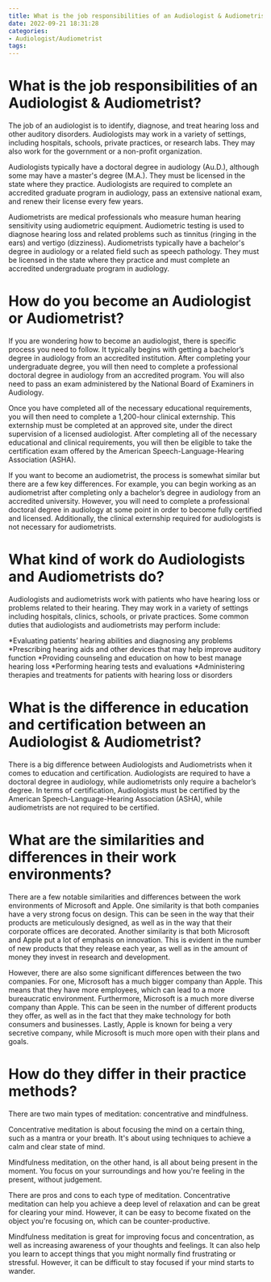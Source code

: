 ```yaml
---
title: What is the job responsibilities of an Audiologist & Audiometrist
date: 2022-09-21 18:31:28
categories:
- Audiologist/Audiometrist
tags:
---
```



#  What is the job responsibilities of an Audiologist & Audiometrist?

The job of an audiologist is to identify, diagnose, and treat hearing loss and other auditory disorders. Audiologists may work in a variety of settings, including hospitals, schools, private practices, or research labs. They may also work for the government or a non-profit organization.

Audiologists typically have a doctoral degree in audiology (Au.D.), although some may have a master's degree (M.A.). They must be licensed in the state where they practice. Audiologists are required to complete an accredited graduate program in audiology, pass an extensive national exam, and renew their license every few years.

Audiometrists are medical professionals who measure human hearing sensitivity using audiometric equipment. Audiometric testing is used to diagnose hearing loss and related problems such as tinnitus (ringing in the ears) and vertigo (dizziness). Audiometrists typically have a bachelor's degree in audiology or a related field such as speech pathology. They must be licensed in the state where they practice and must complete an accredited undergraduate program in audiology.

#  How do you become an Audiologist or Audiometrist?

If you are wondering how to become an audiologist, there is specific process you need to follow. It typically begins with getting a bachelor’s degree in audiology from an accredited institution. After completing your undergraduate degree, you will then need to complete a professional doctoral degree in audiology from an accredited program. You will also need to pass an exam administered by the National Board of Examiners in Audiology.

Once you have completed all of the necessary educational requirements, you will then need to complete a 1,200-hour clinical externship. This externship must be completed at an approved site, under the direct supervision of a licensed audiologist. After completing all of the necessary educational and clinical requirements, you will then be eligible to take the certification exam offered by the American Speech-Language-Hearing Association (ASHA).

If you want to become an audiometrist, the process is somewhat similar but there are a few key differences. For example, you can begin working as an audiometrist after completing only a bachelor’s degree in audiology from an accredited university. However, you will need to complete a professional doctoral degree in audiology at some point in order to become fully certified and licensed. Additionally, the clinical externship required for audiologists is not necessary for audiometrists.

# What kind of work do Audiologists and Audiometrists do?

Audiologists and audiometrists work with patients who have hearing loss or problems related to their hearing. They may work in a variety of settings including hospitals, clinics, schools, or private practices. Some common duties that audiologists and audiometrists may perform include:

*Evaluating patients’ hearing abilities and diagnosing any problems
*Prescribing hearing aids and other devices that may help improve auditory function
*Providing counseling and education on how to best manage hearing loss
*Performing hearing tests and evaluations
*Administering therapies and treatments for patients with hearing loss or disorders

#  What is the difference in education and certification between an Audiologist & Audiometrist?

There is a big difference between Audiologists and Audiometrists when it comes to education and certification. Audiologists are required to have a doctoral degree in audiology, while audiometrists only require a bachelor’s degree. In terms of certification, Audiologists must be certified by the American Speech-Language-Hearing Association (ASHA), while audiometrists are not required to be certified.

#  What are the similarities and differences in their work environments?

There are a few notable similarities and differences between the work environments of Microsoft and Apple. One similarity is that both companies have a very strong focus on design. This can be seen in the way that their products are meticulously designed, as well as in the way that their corporate offices are decorated. Another similarity is that both Microsoft and Apple put a lot of emphasis on innovation. This is evident in the number of new products that they release each year, as well as in the amount of money they invest in research and development.

However, there are also some significant differences between the two companies. For one, Microsoft has a much bigger company than Apple. This means that they have more employees, which can lead to a more bureaucratic environment. Furthermore, Microsoft is a much more diverse company than Apple. This can be seen in the number of different products they offer, as well as in the fact that they make technology for both consumers and businesses. Lastly, Apple is known for being a very secretive company, while Microsoft is much more open with their plans and goals.

#  How do they differ in their practice methods?

There are two main types of meditation: concentrative and mindfulness.

Concentrative meditation is about focusing the mind on a certain thing, such as a mantra or your breath. It's about using techniques to achieve a calm and clear state of mind.

Mindfulness meditation, on the other hand, is all about being present in the moment. You focus on your surroundings and how you're feeling in the present, without judgement.

There are pros and cons to each type of meditation. Concentrative meditation can help you achieve a deep level of relaxation and can be great for clearing your mind. However, it can be easy to become fixated on the object you're focusing on, which can be counter-productive.

Mindfulness meditation is great for improving focus and concentration, as well as increasing awareness of your thoughts and feelings. It can also help you learn to accept things that you might normally find frustrating or stressful. However, it can be difficult to stay focused if your mind starts to wander.